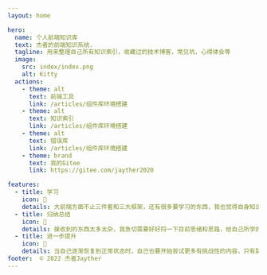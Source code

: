 ```yaml
---
layout: home

hero:
  name: 个人前端知识库
  text: 杰者的前端知识系统.
  tagline: 用来整理自己所有知识索引，收藏过的技术博客，常见坑，心得体会等
  image:
    src: index/index.png
    alt: Kitty
  actions:
    - theme: alt
      text: 前端工具
      link: /articles/组件库环境搭建
    - theme: alt
      text: 知识索引
      link: /articles/组件库环境搭建
    - theme: alt
      text: 错误库
      link: /articles/组件库环境搭建
    - theme: brand
      text: 我的Gitee
      link: https://gitee.com/jayther2020

features:
  - title: 学习
    icon: 📓
    details: 大前端方面不止三件套和三大框架，还有很多要学习的东西，我也觉得自身知识浅薄，想要吸收更多的知识。
  - title: 归纳总结
    icon: 🔨
    details: 接收到的东西太多太杂，我急切需要好好捋一下目前思绪和思路，给自己所学的知识分门别类，让自己的知识导航更加可靠。这也是为自己节省时间。
  - title: 进一步提升
    icon: 🎯
    details: 当自己逐渐恢复到正常状态时，自己也要开始尝试更多有挑战性的内容，只有跳出舒适区才能让自己成长更快。
footer:  © 2022 杰者Jayther
---
```

